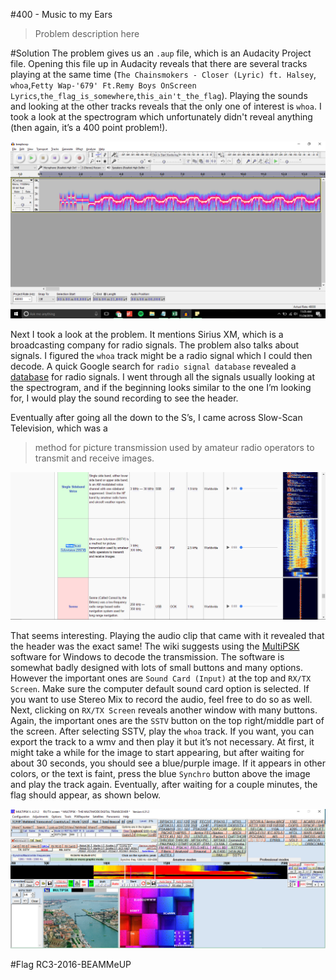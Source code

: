 #400 - Music to my Ears
>Problem description here

#Solution
The problem gives us an `.aup` file, which is an Audacity Project file. Opening this file up in Audacity reveals that there are several tracks playing at the same time (`The Chainsmokers - Closer (Lyric) ft. Halsey`, `whoa`,`Fetty Wap-'679' Ft.Remy Boys OnScreen Lyrics`,`the_flag_is_somewhere`,`this_ain't_the_flag`). Playing the sounds and looking at the other tracks reveals that the only one of interest is `whoa`. I took a look at the spectrogram which unfortunately didn't reveal anything (then again, it’s a 400 point problem!).

![spectrogram.png](https://raw.githubusercontent.com/Alaska47/RC3CTF-2016-Writeups/master/misc/400-Music-to-my-Ears/spectrogram.png)

Next I took a look at the problem. It mentions Sirius XM, which is a broadcasting company for radio signals. The problem also talks about signals. I figured the `whoa` track might be a radio signal which I could then decode. A quick Google search for `radio signal database` revealed a [database](http://www.sigidwiki.com/wiki/Database) for radio signals. I went through all the signals usually looking at the spectrogram, and if the beginning looks similar to the one I’m looking for, I would play the sound recording to see the header.

Eventually after going all the down to the S’s, I came across Slow-Scan Television, which was a 

>method for picture transmission used by amateur radio operators to transmit and receive images.

![sstv.png](https://raw.githubusercontent.com/Alaska47/RC3CTF-2016-Writeups/master/misc/400-Music-to-my-Ears/sstv.png)

That seems interesting. Playing the audio clip that came with it revealed that the header was the exact same! The wiki suggests using the [MultiPSK](http://f6cte.free.fr/index_anglais.htm) software for Windows to decode the transmission. The software is somewhat badly designed with lots of small buttons and many options. However the important ones are `Sound Card (Input)` at the top and `RX/TX Screen`. Make sure the computer default sound card option is selected. If you want to use Stereo Mix to record the audio, feel free to do so as well. 
Next, clicking on `RX/TX Screen` reveals another window with many buttons. Again, the important ones are the `SSTV` button on the top right/middle part of the screen. After selecting SSTV, play the `whoa` track. If you want, you can export the track to a wmv and then play it but it’s not necessary. At first, it might take a while for the image to start appearing, but after waiting for about 30 seconds, you should see a blue/purple image. If it appears in other colors, or the text is faint, press the blue `Synchro` button above the image and play the track again. Eventually, after waiting for a couple minutes, the flag should appear, as shown below.

![flag.png](https://raw.githubusercontent.com/Alaska47/RC3CTF-2016-Writeups/master/misc/400-Music-to-my-Ears/flag.png)

#Flag
RC3-2016-BEAMMeUP
